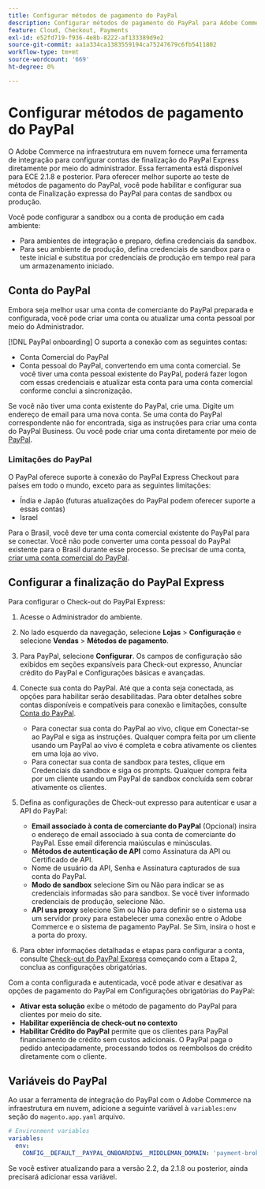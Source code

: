 ```yaml
---
title: Configurar métodos de pagamento do PayPal
description: Configurar métodos de pagamento do PayPal para Adobe Commerce na infraestrutura em nuvem.
feature: Cloud, Checkout, Payments
exl-id: e52fd719-f936-4e8b-8222-af133389d9e2
source-git-commit: aa1a334ca1383559194ca75247679c6fb5411802
workflow-type: tm+mt
source-wordcount: '669'
ht-degree: 0%

---
```


# Configurar métodos de pagamento do PayPal

O Adobe Commerce na infraestrutura em nuvem fornece uma ferramenta de integração para configurar contas de finalização do PayPal Express diretamente por meio do administrador. Essa ferramenta está disponível para ECE 2.1.8 e posterior. Para oferecer melhor suporte ao teste de métodos de pagamento do PayPal, você pode habilitar e configurar sua conta de Finalização expressa do PayPal para contas de sandbox ou produção.

Você pode configurar a sandbox ou a conta de produção em cada ambiente:

* Para ambientes de integração e preparo, defina credenciais da sandbox.
* Para seu ambiente de produção, defina credenciais de sandbox para o teste inicial e substitua por credenciais de produção em tempo real para um armazenamento iniciado.

## Conta do PayPal

Embora seja melhor usar uma conta de comerciante do PayPal preparada e configurada, você pode criar uma conta ou atualizar uma conta pessoal por meio do Administrador.

[!DNL PayPal onboarding] O suporta a conexão com as seguintes contas:

* Conta Comercial do PayPal
* Conta pessoal do PayPal, convertendo em uma conta comercial. Se você tiver uma conta pessoal existente do PayPal, poderá fazer logon com essas credenciais e atualizar esta conta para uma conta comercial conforme conclui a sincronização.

Se você não tiver uma conta existente do PayPal, crie uma. Digite um endereço de email para uma nova conta. Se uma conta do PayPal correspondente não for encontrada, siga as instruções para criar uma conta do PayPal Business. Ou você pode criar uma conta diretamente por meio de [PayPal](https://www.paypal.com/us/webapps/mpp/account-selection).

### Limitações do PayPal

O PayPal oferece suporte à conexão do PayPal Express Checkout para países em todo o mundo, exceto para as seguintes limitações:

* Índia e Japão (futuras atualizações do PayPal podem oferecer suporte a essas contas)
* Israel

Para o Brasil, você deve ter uma conta comercial existente do PayPal para se conectar. Você não pode converter uma conta pessoal do PayPal existente para o Brasil durante esse processo. Se precisar de uma conta, [criar uma conta comercial do PayPal](https://www.paypal.com/us/webapps/mpp/account-selection).

## Configurar a finalização do PayPal Express

Para configurar o Check-out do PayPal Express:

1. Acesse o Administrador do ambiente.
1. No lado esquerdo da navegação, selecione **Lojas** > **Configuração** e selecione **Vendas** > **Métodos de pagamento**.
1. Para PayPal, selecione **Configurar**. Os campos de configuração são exibidos em seções expansíveis para Check-out expresso, Anunciar crédito do PayPal e Configurações básicas e avançadas.
1. Conecte sua conta do PayPal. Até que a conta seja conectada, as opções para habilitar serão desabilitadas. Para obter detalhes sobre contas disponíveis e compatíveis para conexão e limitações, consulte [Conta do PayPal](#paypal-account).

   * Para conectar sua conta do PayPal ao vivo, clique em Conectar-se ao PayPal e siga as instruções. Qualquer compra feita por um cliente usando um PayPal ao vivo é completa e cobra ativamente os clientes em uma loja ao vivo.
   * Para conectar sua conta de sandbox para testes, clique em Credenciais da sandbox e siga os prompts. Qualquer compra feita por um cliente usando um PayPal de sandbox concluída sem cobrar ativamente os clientes.

1. Defina as configurações de Check-out expresso para autenticar e usar a API do PayPal:

   * **Email associado à conta de comerciante do PayPal** (Opcional) insira o endereço de email associado à sua conta de comerciante do PayPal. Esse email diferencia maiúsculas e minúsculas.
   * **Métodos de autenticação de API** como Assinatura da API ou Certificado de API.
   * Nome de usuário da API, Senha e Assinatura capturados de sua conta do PayPal.
   * **Modo de sandbox** selecione Sim ou Não para indicar se as credenciais informadas são para sandbox. Se você tiver informado credenciais de produção, selecione Não.
   * **API usa proxy** selecione Sim ou Não para definir se o sistema usa um servidor proxy para estabelecer uma conexão entre o Adobe Commerce e o sistema de pagamento PayPal. Se Sim, insira o host e a porta do proxy.

1. Para obter informações detalhadas e etapas para configurar a conta, consulte [Check-out do PayPal Express](https://docs.magento.com/user-guide/payment/paypal-express-checkout.html) começando com a Etapa 2, conclua as configurações obrigatórias.

Com a conta configurada e autenticada, você pode ativar e desativar as opções de pagamento do PayPal em Configurações obrigatórias do PayPal:

* **Ativar esta solução** exibe o método de pagamento do PayPal para clientes por meio do site.
* **Habilitar experiência de check-out no contexto**
* **Habilitar Crédito do PayPal** permite que os clientes para PayPal financiamento de crédito sem custos adicionais. O PayPal paga o pedido antecipadamente, processando todos os reembolsos do crédito diretamente com o cliente.

## Variáveis do PayPal

Ao usar a ferramenta de integração do PayPal com o Adobe Commerce na infraestrutura em nuvem, adicione a seguinte variável à `variables:env` seção do `magento.app.yaml` arquivo.

```yaml
# Environment variables
variables:
  env:
    CONFIG__DEFAULT__PAYPAL_ONBOARDING__MIDDLEMAN_DOMAIN: 'payment-broker.magento.com'
```

Se você estiver atualizando para a versão 2.2, da 2.1.8 ou posterior, ainda precisará adicionar essa variável.
